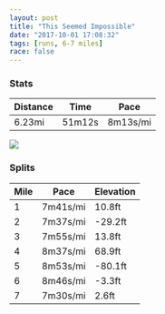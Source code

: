 ```yaml
---
layout: post
title: "This Seemed Impossible"
date: "2017-10-01 17:08:32"
tags: [runs, 6-7 miles]
race: false
---
```


### Stats

| Distance | Time | Pace |
|----------|------|------|
|6.23mi|51m12s|8m13s/mi|

<img src='https://maps.googleapis.com/maps/api/staticmap?maptype=roadmap&path=enc:w{hwFrocbMn@}AiNhBaFjHaXlo@_bBbiD{XrjAwNrd@eHl^m@hOuF`LsLfl@oGeCiBpHkEqAwCvIcJTuErJys@sc@uB_DCdB&key=AIzaSyC1MId7bFpkLXNAaYhBSTb8jLyiSqzbDtM&size=800x800&markers=color:yellow|label:S|40.683,-73.91498&markers=color:green|label:F|40.73354,-73.98459000000001'>

### Splits

| Mile | Pace | Elevation |
|------|------|-----------|
|1|7m41s/mi|10.8ft|
|2|7m37s/mi|-29.2ft|
|3|7m55s/mi|13.8ft|
|4|8m37s/mi|68.9ft|
|5|8m53s/mi|-80.1ft|
|6|8m46s/mi|-3.3ft|
|7|7m30s/mi|2.6ft|
